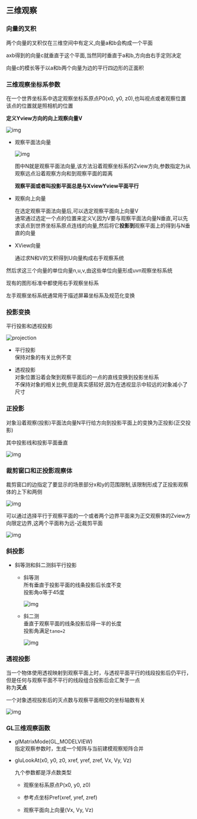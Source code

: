 ## 三维观察    

### 向量的叉积    

两个向量的叉积仅在三维空间中有定义,向量a和b会构成一个平面    

axb得到的向量c就垂直于这个平面,当然同时垂直于a和b,方向由右手定则决定        

向量c的模长等于以a和b两个向量为边的平行四边形的正面积       

### 三维观察坐标系参数    

在一个世界坐标系中选定观察坐标系原点P0(x0, y0, z0),也叫视点或者观察位置     
该点的位置就是照相机的位置    

**定义Yview方向的向上观察向量V**      

![img](./img/base.png)     


* 观察平面法向量      

    ![img](./img/cuizhi.png)    

    图中N就是观察平面法向量,该方法沿着观察坐标系的Zview方向,参数指定为从观察远点沿着观察方向和到观察平面的距离       

    **观察平面或者叫投影平面总是与XviewYview平面平行**    

* 观察向上向量    

    在选定观察平面法向量后,可以选定观察平面向上向量V      
    通常通过选定一个点的位置来定义V,因为V要与观察平面法向量N垂直,可以先求该点到世界坐标系原点连线的向量,然后将它**投影到**观察平面上的得到与N垂直的向量    

* XView向量    

    通过求N和V的叉积得到U向量构成右手观察系统     

然后求这三个向量的单位向量n,u,v,由这些单位向量形成uvn观察坐标系统    

现有的图形标准中都使用右手观察坐标系    

左手观察坐标系统通常用于描述屏幕坐标系及规范化变换      

### 投影变换    

平行投影和透视投影     

![projection](./img/projection.png)  

* 平行投影    
    保持对象的有关比例不变       

* 透视投影   
    对象位置沿着会聚到观察平面后的一点的直线变换到投影坐标系    
    不保持对象的相关比例,但是真实感较好,因为在透视显示中较远的对象减小了尺寸    
### 正投影    

对象沿着观察(投影)平面法向量N平行给方向到投影平面上的变换为正投影(正交投影)    

其中投影线和投影平面垂直     

![img](./img/mainprojection.png)    

### 裁剪窗口和正投影观察体    

裁剪窗口的边指定了要显示的场景部分x和y的范围限制,该限制形成了正投影观察体的上下和两侧       

![img](./img/projection1.png)    

可以通过选择平行于观察平面的一个或者两个边界平面来为正交观察体的Zview方向限定边界,这两个平面称为远-近裁剪平面     

![img](./img/projection2.png)   

### 斜投影   

* 斜等测和斜二测斜平行投影     

    * 斜等测       
        所有垂直于投影平面的线条投影后长度不变    
        投影角α等于45度   

        ![img](./img/touyin1.png)    

    * 斜二测      
        垂直于观察平面的线条投影后得一半的长度    
        投影角满足`tanα=2`   

        ![img](./img/touyin2.png)   


### 透视投影    

当一个物体使用透视映射到观察平面上时，与透视平面平行的线段投影后仍平行，但是任何与观察平面不平行的线段组合投影后会汇聚于一点   
称为**灭点**   

一个对象透视投影后的灭点数与观察平面相交的坐标轴数有关   

![img](./img/toushi.png)    

### GL三维观察函数   

* glMatrixMode(GL_MODELVIEW)   
    指定观察参数时，生成一个矩阵与当前建模观察矩阵合并          

* gluLookAt(x0, y0, z0, xref, yref, zref, Vx, Vy, Vz)   

    九个参数都是浮点数类型    

    * 观察坐标系原点P(x0, y0, z0)    
    
    * 参考点坐标Pref(xref, yref, zref)   

    * 观察平面向上向量(Vx, Vy, Vz)    
    
     
